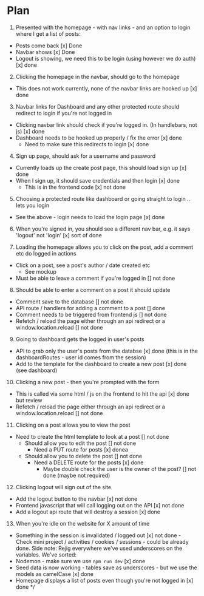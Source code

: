 # Plan

1. Presented with the homepage - with nav links - and an option to login where I get a list of posts:

- Posts come back [x] Done
- Navbar shows [x] Done
- Logout is showing, we need this to be login (using however we do auth) [x] done

2. Clicking the homepage in the navbar, should go to the homepage

- This does not work currently, none of the navbar links are hooked up [x] done

3. Navbar links for Dashboard and any other protected route should redirect to login if you're not logged in

- Clicking navbar link should check if you're logged in. (In handlebars, not js) [x] done
- Dashboard needs to be hooked up properly / fix the error [x] done
  - Need to make sure this redirects to login [x] done

4. Sign up page, should ask for a username and password

- Currently loads up the create post page, this should load sign up [x] done
- When I sign up, it should save credentials and then login [x] done
  - This is in the frontend code [x] not done

5. Choosing a protected route like dashboard or going straight to login .. lets you login

- See the above - login needs to load the login page [x] done

6. When you're signed in, you should see a different nav bar, e.g. it says 'logout' not 'login' [x] sort of done

7. Loading the homepage allows you to click on the post, add a comment etc do logged in actions

- Click on a post, see a post's author / date created etc
  - See mockup
- Must be able to leave a comment if you're logged in [] not done

8. Should be able to enter a comment on a post it should update

- Comment save to the database [] not done
- API route / handlers for adding a comment to a post [] done
- Comment needs to be triggered from frontend js [] not done
- Refetch / reload the page either through an api redirect or a window.location.reload [] not done

9. Going to dashboard gets the logged in user's posts

- API to grab only the user's posts from the databse [x] done (this is in the dashboardRoutes - user id comes from the session)
- Add to the template for the dashboard to create a new post [x] done (see dashboard)

10. Clicking a new post - then you're prompted with the form

- This is called via some html / js on the frontend to hit the api [x] done but review
- Refetch / reload the page either through an api redirect or a window.location.reload [] not done

11. Clicking on a post allows you to view the post

- Need to create the html template to look at a post [] not done
  - Should allow you to edit the post [] not done
    - Need a PUT route for posts [x] donea
  - Should allow you to delete the post [] not done
    - Need a DELETE route for the posts [x] done
      - Maybe double check the user is the owner of the post? [] not done (maybe not required)

12. Clicking logout will sign out of the site

- Add the logout button to the navbar [x] not done
- Frontend javascript that will call logging out on the API [x] not done
- Add a logout api route that will destroy a session [x] done

13. When you're idle on the website for X amount of time

- Something in the session is invalidated / logged out [x] not done - Check mini project / activities / cookies / sessions - could be already done.
  Side note: Rejig everywhere we've used underscores on the variables.
  We've sorted:
- Nodemon - make sure we use `npm run dev` [x] done
- Seed data is now working - tables save as underscores - but we use the models as camelCase [x] done
- Homepage displays a list of posts even though you're not logged in [x] done \*/
